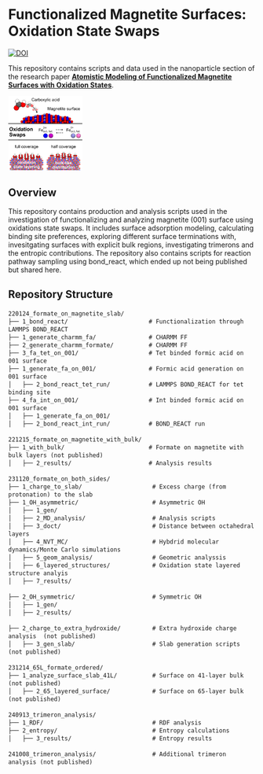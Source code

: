 # Functionalized Magnetite Surfaces: Oxidation State Swaps

[![DOI](https://img.shields.io/badge/DOI-10.1021/acs.jpclett.3c01290-blue)](https://pubs.acs.org/doi/full/10.1021/acs.jpclett.5c00679)  

This repository contains scripts and data used in the nanoparticle section of the research paper [**Atomistic Modeling of Functionalized Magnetite Surfaces with Oxidation States**](https://pubs.acs.org/doi/full/10.1021/acs.jpclett.5c00679). 

[<img src="toc23_v2(1).png" alt="Table of Contents Figure" width="30%">](https://pubs.acs.org/doi/full/10.1021/acs.jpclett.3c01290) 

## Overview

This repository contains production and analysis scripts used in the investigation of functionalizing and analyzing magnetite (001) surface using oxidations state swaps. It includes surface adsorption modeling, calculating binding site preferences, exploring different surface terminations with, invesitgating surfaces with explicit bulk regions, investigating trimerons and the entropic contributions. The repository also contains scripts for reaction pathway sampling using bond_react, which ended up not being published but shared here.

## Repository Structure
```
220124_formate_on_magnetite_slab/
├── 1_bond_react/                       # Functionalization through LAMMPS BOND_REACT
├── 1_generate_charmm_fa/               # CHARMM FF
├── 2_generate_charmm_formate/          # CHARMM FF
├── 3_fa_tet_on_001/                    # Tet binded formic acid on 001 surface
├── 1_generate_fa_on_001/               # Formic acid generation on 001 surface
│   ├── 2_bond_react_tet_run/           # LAMMPS BOND_REACT for tet binding site
├── 4_fa_int_on_001/                    # Int binded formic acid on 001 surface
│   ├── 1_generate_fa_on_001/           
│   ├── 2_bond_react_int_run/           # BOND_REACT run

221215_formate_on_magnetite_with_bulk/  
├── 1_with_bulk/                        # Formate on magnetite with bulk layers (not published)
│   ├── 2_results/                      # Analysis results 

231120_formate_on_both_sides/           
├── 1_charge_to_slab/                    # Excess charge (from protonation) to the slab
├── 1_OH_asymmetric/                     # Asymmetric OH
│   ├── 1_gen/                           
│   ├── 2_MD_analysis/                   # Analysis scripts
│   ├── 3_doct/                          # Distance between octahedral layers
│   ├── 4_NVT_MC/                        # Hybdrid molecular dynamics/Monte Carlo simulations
│   ├── 5_geom_analysis/                 # Geometric analyssis
│   ├── 6_layered_structures/            # Oxidation state layered structure analyis
│   ├── 7_results/                       

├── 2_OH_symmetric/                      # Symmetric OH
│   ├── 1_gen/                            
│   ├── 2_results/                       

├── 2_charge_to_extra_hydroxide/         # Extra hydroxide charge analysis  (not published)
│   ├── 3_gen_slab/                      # Slab generation scripts (not published)

231214_65L_formate_ordered/              
├── 1_analyze_surface_slab_41L/          # Surface on 41-layer bulk (not published)
│   ├── 2_65_layered_surface/            # Surface on 65-layer bulk (not published)

240913_trimeron_analysis/
├── 1_RDF/                               # RDF analysis
├── 2_entropy/                           # Entropy calculations
│   ├── 3_results/                       # Entropy results

241008_trimeron_analysis/                # Additional trimeron analysis (not published)
```
